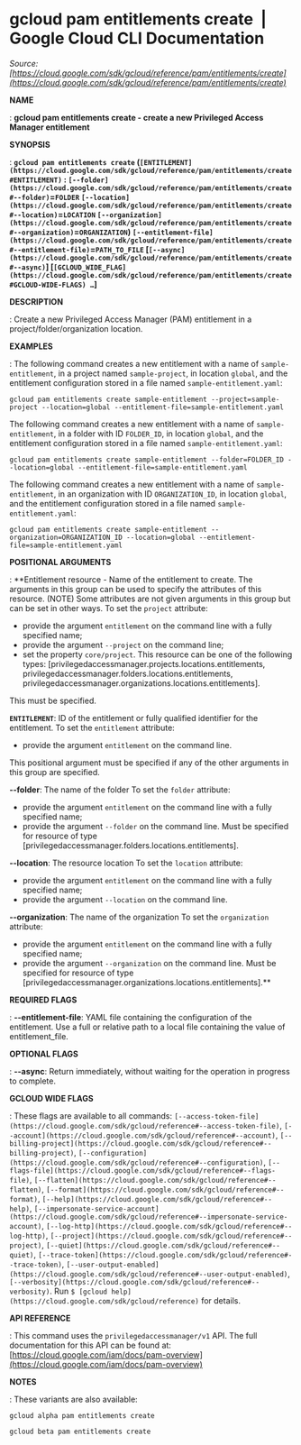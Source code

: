 # gcloud pam entitlements create  |  Google Cloud CLI Documentation

*Source: [https://cloud.google.com/sdk/gcloud/reference/pam/entitlements/create](https://cloud.google.com/sdk/gcloud/reference/pam/entitlements/create)*

**NAME**

: **gcloud pam entitlements create - create a new Privileged Access Manager entitlement**

**SYNOPSIS**

: **`gcloud pam entitlements create` (`[ENTITLEMENT](https://cloud.google.com/sdk/gcloud/reference/pam/entitlements/create#ENTITLEMENT)` : `[--folder](https://cloud.google.com/sdk/gcloud/reference/pam/entitlements/create#--folder)`=`FOLDER` `[--location](https://cloud.google.com/sdk/gcloud/reference/pam/entitlements/create#--location)`=`LOCATION` `[--organization](https://cloud.google.com/sdk/gcloud/reference/pam/entitlements/create#--organization)`=`ORGANIZATION`) `[--entitlement-file](https://cloud.google.com/sdk/gcloud/reference/pam/entitlements/create#--entitlement-file)`=`PATH_TO_FILE` [`[--async](https://cloud.google.com/sdk/gcloud/reference/pam/entitlements/create#--async)`] [`[GCLOUD_WIDE_FLAG](https://cloud.google.com/sdk/gcloud/reference/pam/entitlements/create#GCLOUD-WIDE-FLAGS) …`]**

**DESCRIPTION**

: Create a new Privileged Access Manager (PAM) entitlement in a
project/folder/organization location.

**EXAMPLES**

: The following command creates a new entitlement with a name of
`sample-entitlement`, in a project named `sample-project`,
in location `global`, and the entitlement configuration stored in a
file named `sample-entitlement.yaml`:

```
gcloud pam entitlements create sample-entitlement --project=sample-project --location=global --entitlement-file=sample-entitlement.yaml
```

The following command creates a new entitlement with a name of
`sample-entitlement`, in a folder with ID
``FOLDER_ID``, in location `global`,
and the entitlement configuration stored in a file named
`sample-entitlement.yaml`:

```
gcloud pam entitlements create sample-entitlement --folder=FOLDER_ID --location=global --entitlement-file=sample-entitlement.yaml
```

The following command creates a new entitlement with a name of
`sample-entitlement`, in an organization with ID
``ORGANIZATION_ID``, in location
`global`, and the entitlement configuration stored in a file named
`sample-entitlement.yaml`:

```
gcloud pam entitlements create sample-entitlement --organization=ORGANIZATION_ID --location=global --entitlement-file=sample-entitlement.yaml
```

**POSITIONAL ARGUMENTS**

: **Entitlement resource - Name of the entitlement to create. The arguments in this
group can be used to specify the attributes of this resource. (NOTE) Some
attributes are not given arguments in this group but can be set in other ways.
To set the `project` attribute:

- provide the argument `entitlement` on the command line with a fully
specified name;
- provide the argument `--project` on the command line;
- set the property `core/project`. This resource can be one of the
following types: [privilegedaccessmanager.projects.locations.entitlements,
privilegedaccessmanager.folders.locations.entitlements,
privilegedaccessmanager.organizations.locations.entitlements].

This must be specified.

**`ENTITLEMENT`**:
ID of the entitlement or fully qualified identifier for the entitlement.
To set the `entitlement` attribute:

- provide the argument `entitlement` on the command line.

This positional argument must be specified if any of the other arguments in this
group are specified.

**--folder**:
The name of the folder
To set the `folder` attribute:

- provide the argument `entitlement` on the command line with a fully
specified name;
- provide the argument `--folder` on the command line. Must be
specified for resource of type
[privilegedaccessmanager.folders.locations.entitlements].

**--location**:
The resource location
To set the `location` attribute:

- provide the argument `entitlement` on the command line with a fully
specified name;
- provide the argument `--location` on the command line.

**--organization**:
The name of the organization
To set the `organization` attribute:

- provide the argument `entitlement` on the command line with a fully
specified name;
- provide the argument `--organization` on the command line. Must be
specified for resource of type
[privilegedaccessmanager.organizations.locations.entitlements].**

**REQUIRED FLAGS**

: **--entitlement-file**:
YAML file containing the configuration of the entitlement. Use a full or
relative path to a local file containing the value of entitlement_file.

**OPTIONAL FLAGS**

: **--async**:
Return immediately, without waiting for the operation in progress to complete.

**GCLOUD WIDE FLAGS**

: These flags are available to all commands: `[--access-token-file](https://cloud.google.com/sdk/gcloud/reference#--access-token-file)`,
`[--account](https://cloud.google.com/sdk/gcloud/reference#--account)`, `[--billing-project](https://cloud.google.com/sdk/gcloud/reference#--billing-project)`,
`[--configuration](https://cloud.google.com/sdk/gcloud/reference#--configuration)`,
`[--flags-file](https://cloud.google.com/sdk/gcloud/reference#--flags-file)`,
`[--flatten](https://cloud.google.com/sdk/gcloud/reference#--flatten)`, `[--format](https://cloud.google.com/sdk/gcloud/reference#--format)`, `[--help](https://cloud.google.com/sdk/gcloud/reference#--help)`, `[--impersonate-service-account](https://cloud.google.com/sdk/gcloud/reference#--impersonate-service-account)`,
`[--log-http](https://cloud.google.com/sdk/gcloud/reference#--log-http)`,
`[--project](https://cloud.google.com/sdk/gcloud/reference#--project)`, `[--quiet](https://cloud.google.com/sdk/gcloud/reference#--quiet)`, `[--trace-token](https://cloud.google.com/sdk/gcloud/reference#--trace-token)`, `[--user-output-enabled](https://cloud.google.com/sdk/gcloud/reference#--user-output-enabled)`,
`[--verbosity](https://cloud.google.com/sdk/gcloud/reference#--verbosity)`.
Run `$ [gcloud help](https://cloud.google.com/sdk/gcloud/reference)` for details.

**API REFERENCE**

: This command uses the `privilegedaccessmanager/v1` API. The full
documentation for this API can be found at: [https://cloud.google.com/iam/docs/pam-overview](https://cloud.google.com/iam/docs/pam-overview)

**NOTES**

: These variants are also available:

```
gcloud alpha pam entitlements create
```

```
gcloud beta pam entitlements create
```
